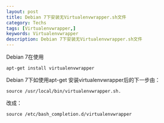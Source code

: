 ```yaml
---
layout: post
title: Debian 7下安装无Virtualenvwrapper.sh文件
category: Techs
tags: [Virtualenvwrapper,]
keywords: Virtualenvwrapper
description: Debian 7下安装无Virtualenvwrapper.sh文件
---
```


Debian 7在使用

    apt-get install virtualenvwrapper

Debian 7下如使用apt-get 安装virtualenvwrapper后的下一步由：

    source /usr/local/bin/virtualenvwrapper.sh.

改成：

    source /etc/bash_completion.d/virtualenvwrapper
